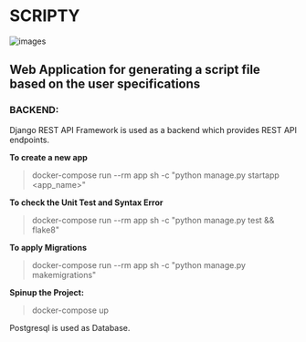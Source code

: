 # SCRIPTY


![images](https://user-images.githubusercontent.com/32727177/63958043-317aee80-caa7-11e9-91a2-d1198c0a6bcf.png)


## Web Application for generating a script file based on the user specifications

### BACKEND:

Django REST API Framework is used as a backend which provides REST API endpoints.

**To create a new app**
>docker-compose run --rm app sh -c "python manage.py startapp <app_name>"

**To check the Unit Test and Syntax Error**
>docker-compose run --rm app sh -c "python manage.py test && flake8"

**To apply Migrations**
>docker-compose run --rm app sh -c "python manage.py makemigrations"

**Spinup the Project:**
>docker-compose up

Postgresql is used as Database.
